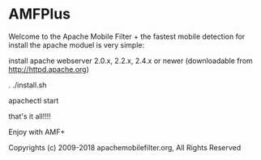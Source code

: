 # AMFPlus

Welcome to the Apache Mobile Filter + the fastest mobile detection
for install the apache moduel is very simple:

install apache webserver 2.0.x, 2.2.x, 2.4.x or newer (downloadable from http://httpd.apache.org)

. ./install.sh

apachectl start

that's it all!!!!

Enjoy with AMF+

Copyrights (c) 2009-2018 apachemobilefilter.org, All Rights Reserved

